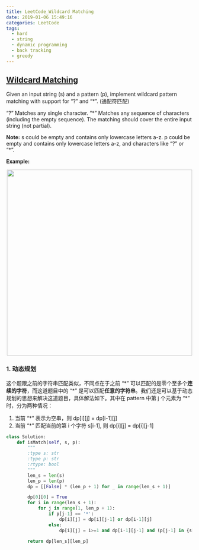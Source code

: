 ```yaml
---
title: LeetCode_Wildcard Matching
date: 2019-01-06 15:49:16
categories: LeetCode
tags: 
  - hard
  - string
  - dynamic programming
  - back tracking
  - greedy
---
```


## [Wildcard Matching](https://leetcode.com/problems/wildcard-matching/)

Given an input string (s) and a pattern (p), implement wildcard pattern matching with support for “?” and “\*”.
(通配符匹配)

“?” Matches any single character.
“\*” Matches any sequence of characters (including the empty sequence).
The matching should cover the entire input string (not partial).

**Note:**
 s could be empty and contains only lowercase letters a-z.
 p could be empty and contains only lowercase letters a-z, and characters like “?” or “\*”.

**Example:**
<div align=center>
	<img src="/images/leetcode_44.png" width = "500" align=center/>
</div>


### 1. 动态规划

这个题跟之前的字符串匹配类似，不同点在于之前 “\*” 可以匹配的是零个至多个**连续的字符**，而这道题目中的 “\*” 是可以匹配**任意的字符串**。我们还是可以基于动态规划的思想来解决这道题目，具体解法如下。其中在 pattern 中第 j 个元素为 “\*” 时，分为两种情况：
1. 当前 “\*” 表示为空串，则 dp[i][j] = dp[i-1][j]
2. 当前 “\*” 匹配当前的第 i 个字符 s[i-1], 则 dp[i][j] = dp[i][j-1] 

```python
class Solution:
    def isMatch(self, s, p):
        """
        :type s: str
        :type p: str
        :rtype: bool
        """
        len_s = len(s)
        len_p = len(p)
        dp = [[False] * (len_p + 1) for _ in range(len_s + 1)]

        dp[0][0] = True
        for i in range(len_s + 1):
            for j in range(1, len_p + 1):
                if p[j-1] == '*':
                    dp[i][j] = dp[i][j-1] or dp[i-1][j]
                else:
                    dp[i][j] = i>=1 and dp[i-1][j-1] and (p[j-1] in {s[i-1], '?'})

        return dp[len_s][len_p]
```
